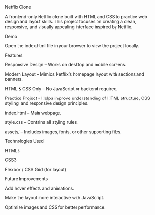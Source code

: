 Netflix Clone

A frontend-only Netflix clone built with HTML and CSS to practice web design and layout skills. This project focuses on creating a clean, responsive, and visually appealing interface inspired by Netflix.

Demo

Open the index.html file in your browser to view the project locally.

Features

Responsive Design – Works on desktop and mobile screens.

Modern Layout – Mimics Netflix’s homepage layout with sections and banners.

HTML & CSS Only – No JavaScript or backend required.

Practice Project – Helps improve understanding of HTML structure, CSS styling, and responsive design principles.

index.html – Main webpage.

style.css – Contains all styling rules.

assets/ – Includes images, fonts, or other supporting files.

Technologies Used

HTML5

CSS3

Flexbox / CSS Grid (for layout)

Future Improvements

Add hover effects and animations.

Make the layout more interactive with JavaScript.

Optimize images and CSS for better performance.
